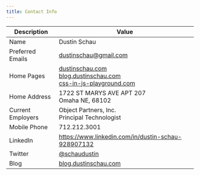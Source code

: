 ```yaml
---
title: Contact Info
---
```


|Description|Value|
|-----------|-----|
|Name|Dustin Schau|
|Preferred Emails|dustinschau@gmail.com|
|Home Pages|[dustinschau.com][dustinschau]<br>[blog.dustinschau.com][blog.dustinschau.com]<br>[css-in-js-playground.com][cssinjsplayground]|
|Home Address|1722 ST MARYS AVE APT 207<br>Omaha NE, 68102|
|Current Employers|Object Partners, Inc.<br>Principal Technologist|
|Mobile Phone|712.212.3001|
|LinkedIn| https://www.linkedin.com/in/dustin-schau-928907132 |
|Twitter|[@schaudustin][twitter]|
|Blog|[blog.dustinschau.com][blog.dustinschau.com]|

[dustinschau]: https://dustinschau.com
[blog.dustinschau.com]: https://blog.dustinschau.com
[cssinjsplayground]: https://css-in-js-playground.com
[twitter]: https://twitter.com/schaudustin
